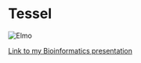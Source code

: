 # Tessel


![Elmo](https://m.media-amazon.com/images/S/aplus-media/vc/6ee642df-333d-4f84-a381-4281b32b94aa._SR300,300_.png)


[Link to my Bioinformatics presentation](Bioinformatics[Dani_Tessel_2018].pptx)
